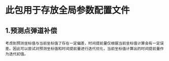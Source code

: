# 此包用于存放全局参数配置文件
## 1.预测点弹道补偿
    考虑到预测坐标值与当前坐标值了存在一定偏差，时间提前量仅根据当前坐标值计算会有一定误差。因此可以尝试对预测坐标值和时间提前量进行迭代优化，当前坐标值计算出的时间提前量作为迭代初值。
